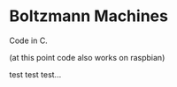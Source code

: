 Boltzmann Machines
==================

Code in C.

(at this point code also works on raspbian)

test test test...
